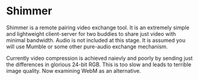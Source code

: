 Shimmer
=======

Shimmer is a remote pairing video exchange tool.  It is an extremely simple and lightweight client-server for two buddies to share just video with minimal bandwidth.  Audio is not included at this stage.  It is assumed you will use Mumble or some other pure-audio exchange mechanism.

Currently video compression is achieved naievly and poorly by sending just the differences in glorious 24-bit RGB. This is too slow and leads to terrible image quality. Now examining WebM as an alternative.

